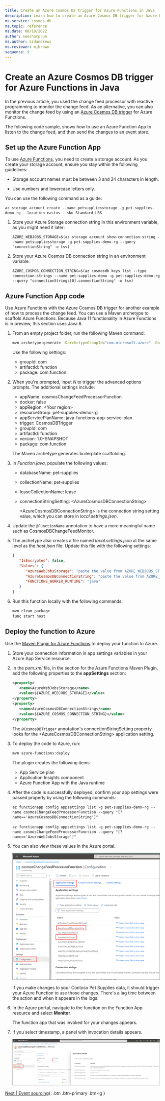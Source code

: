 ```yaml
---
title: Create an Azure Cosmos DB trigger for Azure Functions in Java
description: Learn how to create an Azure Cosmos DB trigger for Azure Functions in Java.
ms.service: cosmos-db
ms.topic: reference
ms.date: 08/19/2022
author: seesharprun
ms.author: sidandrews
ms.reviewer: mjbrown
sequence: 9
---
```


# Create an Azure Cosmos DB trigger for Azure Functions in Java

In the previous article, you used the change feed processor with reactive programming to monitor the change feed. As an alternative, you can also monitor the change feed by using an [Azure Cosmos DB trigger](https://docs.microsoft.com/azure/azure-functions/functions-create-cosmos-db-triggered-function) for Azure Functions.

The following code sample, shows how to use an Azure Function App to listen to the change feed, and then send the changes to an event store.

## Set up the Azure Function App

To use [Azure Functions](https://docs.microsoft.com/azure/azure-functions/), you need to create a storage account. As you create your storage account, ensure you stay within the following guidelines:

- Storage account names must be between 3 and 24 characters in length.

- Use numbers and lowercase letters only.

You can use the following command as a guide:

```azurecli
az storage account create --name petsuppliesstorage -g pet-supplies-demo-rg --location eastus --sku Standard_LRS
```

1. Store your Azure Storage connection string in this environment variable, as you might need it later:

   ```azurecli
   AZURE_WEBJOBS_STORAGE=$(az storage account show-connection-string --name petsuppliesstorage -g pet-supplies-demo-rg --query "connectionString" -o tsv)
   ```

1. Store your Azure Cosmos DB connection string in an environment variable:

   ```azurecli
   AZURE_COSMOS_CONNECTION_STRING=$(az cosmosdb keys list --type connection-strings --name pet-supplies-demo -g pet-supplies-demo-rg --query "connectionStrings[0].connectionString" -o tsv)
   ```

## Azure Function App code

Use Azure Functions with the Azure Cosmos DB trigger for another example of how to process the change feed. You can use a Maven archetype to scaffold Azure Functions. Because Java 11 functionality in Azure Functions is in preview, this section uses Java 8.

1. From an empty project folder, run the following Maven command:

   ```bash
   mvn archetype:generate -DarchetypeGroupId="com.microsoft.azure" -DarchetypeArtifactId="azure-functions-archetype" -DadvancedOptions
   ```

   Use the following settings:

   - groupId: com
   - artifactId: function
   - package: com.function

1. When you're prompted, input *N* to trigger the advanced options prompts. The additional settings include:

    - appName: cosmosChangeFeedProcessorFunction
    - docker: false
    - appRegion: \<Your region>
    - resourceGroup: pet-supplies-demo-rg
    - appServicePlanName: java-functions-app-service-plan
    - trigger: CosmosDBTrigger
    - groupId: com
    - artifactId: function
    - version: 1.0-SNAPSHOT
    - package: com.function
    
   The Maven archetype generates boilerplate scaffolding.

1. In *Function.java*, populate the following values:

   - databaseName: pet-supplies
   - collectionName: pet-supplies
   - leaseCollectionName: lease
   - connectionStringSetting: \<AzureCosmosDBConnectionString>

     \<AzureCosmosDBConnectionString> is the connection string setting value, which you can store in *local.settings.json*.

1. Update the `@FunctionName` annotation to have a more meaningful name such as CosmosDBChangeFeedMonitor.

1. The archetype also creates a file named *local.settings.json* at the same level as the *host.json* file. Update this file with the following settings:

   ```json
   {
      "IsEncrypted": false,
      "Values": {
         "AzureWebJobsStorage": "paste the value from AZURE_WEBJOBS_STORAGE",
         "AzureCosmosDBConnectionString": "paste the value from AZURE_COSMOS_CONNECTION_STRING",
         "FUNCTIONS_WORKER_RUNTIME": "java"
      }
   }
   ```

1. Run this function locally with the following commands:

   ```bash
   mvn clean package
   func start host
   ```

## Deploy the function to Azure

Use the [Maven Plugin for Azure Functions](https://github.com/microsoft/azure-maven-plugins/wiki/Azure-Functions) to deploy your function to Azure.

1. Store your connection information in app settings variables in your Azure App Service resource.

1. In the *pom.xml* file, in the section for the Azure Functions Maven Plugin, add the following properties to the **appSettings** section:

   ```xml
   <property>
      <name>AzureWebJobsStorage</name>
      <value>${AZURE_WEBJOBS_STORAGE}</value>
   </property>
   <property>
      <name>AzureCosmosDBConnectionString</name>
      <value>${AZURE_COSMOS_CONNECTION_STRING}</value>
   </property>
   ```

   The `@CosmosDBTrigger` annotation's connectionStringSetting property looks for the \<AzureCosmosDBConnectionString> application setting.

1. To deploy the code to Azure, run:

   ```bash
   mvn azure-functions:deploy
   ```

   The plugin creates the following items:

   - App Service plan
   - Application Insights component
   - Azure Function App with the Java runtime

1. After the code is successfully deployed, confirm your app settings were passed properly by using the following commands:

   ```azurecli
   az functionapp config appsettings list -g pet-supplies-demo-rg --name cosmosChangeFeedProcessorFunction --query "[? name=='AzureCosmosDBConnectionString']"

   az functionapp config appsettings list -g pet-supplies-demo-rg --name cosmosChangeFeedProcessorFunction --query "[? name=='AzureWebJobsStorage']"
   ```

1. You can also view these values in the Azure portal.

   ![Screenshot showing the Configuration page of the Azure Function App.](media/change-feed-with-cosmos-db-trigger-function/function-app-configuration.png)

   If you make changes to your Contoso Pet Supplies data, it should trigger your Azure Function to use those changes. There's a lag time between the action and when it appears in the logs.

1. In the Azure portal, navigate to the function on the Function App resource and select **Monitor**.

   The function app that was invoked for your changes appears.

1. If you select timestamp, a panel with invocation details appears.

   ![Screenshot showing the Monitor page of the Azure Function App.](media/change-feed-with-cosmos-db-trigger-function/function-app-monitor.png)

[Next &#124; Event sourcing](event-sourcing.md){: .btn .btn-primary .btn-lg }
